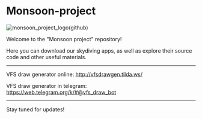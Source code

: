 # Monsoon-project

![monsoon_project_logo(github)](https://github.com/user-attachments/assets/872fb43a-7cee-41d9-8c93-8690ee984f5e)

Welcome to the "Monsoon project" repository!

Here you can download our skydiving apps, as well as explore their source code and other useful materials.

-------------------------------------------------------------

VFS draw generator online: http://vfsdrawgen.tilda.ws/

VFS draw generator in telegram: https://web.telegram.org/k/#@vfs_draw_bot

-------------------------------------------------------------

Stay tuned for updates!
